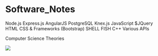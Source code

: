 # Software_Notes
Node.js
Express.js
AngularJS
PostgreSQL
Knex.js
JavaScript
$JQuery
HTML
CSS & Frameworks (Bootstrap)
SHELL
FISH
C++
Various APIs

Computer Science Theories

![](http://i.imgur.com/iVHfwLc.gif)
